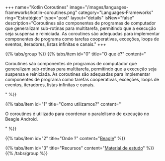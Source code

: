 +++
name="Kotlin Coroutines"
image="/images/languages-frameworks/kotlin-coroutines.png"
category="Languages-Frameworks"
ring="Estratégico"
type="post"
layout="details"
isNew="false"
description="Coroutines são componentes de programas de computador que generalizam sub-rotinas para multitarefa, permitindo que a execução seja suspensa e reiniciada. As coroutines são adequadas para implementar componentes de programa como tarefas cooperativas, exceções, loops de eventos, iteradores, listas infinitas e canais."
+++

{{% tabs/group %}}
  {{% tabs/item id="0" title="O que é?" content="<p>Coroutines são componentes de programas de computador que generalizam sub-rotinas para multitarefa, permitindo que a execução seja suspensa e reiniciada. As coroutines são adequadas para implementar componentes de programa como tarefas cooperativas, exceções, loops de eventos, iteradores, listas infinitas e canais.</p>" %}}

  {{% tabs/item id="1" title="Como utilizamos?" content="<p>O coroutines é utilizado para coordenar o paralelismo de execução no Beagle Android.</p>" %}}

  {{% tabs/item id="2" title="Onde ?" content="<a href='https://usebeagle.io/' target='_blank'>Beagle</a>" %}}

  {{% tabs/item id="3" title="Recursos" content="<a href='https://kotlinlang.org/docs/coroutines-overview.html' target='_blank'>Material de estudo</a>" %}}
{{% /tabs/group %}}
